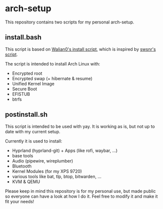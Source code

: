 # arch-setup

This repository contains two scripts for my personal arch-setup.

## install.bash

This script is based on [Walian0's install script](https://github.com/walian0/bashscripts/blob/main/arch_plasma_auto.bash), which is inspired by [swsnr's script](https://github.com/swsnr/dotfiles/blob/main/arch/install.bash).

The script is intended to install Arch Linux with:

- Encrypted root
- Encrypted swap (+ hibernate & resume)
- Unified Kernel Image
- Secure Boot
- EFISTUB
- btrfs

## postinstall.sh

This script is intended to be used with yay.
It is working as is, but not up to date with my current setup.

Currently it is used to install:

- Hyprland (hyprland-git) + Apps (like rofi, waybar, ...)
- base tools
- Audio (pipewire, wireplumber)
- Bluetooth
- Kernel Modules (for my XPS 9720)
- various tools like bat, tlp, btop, bitwarden, ...
- KVM & QEMU


Please keep in mind this repository is for my personal use, but made public so everyone can have a look at how I do it.
Feel free to modify it and make it fit your needs!
